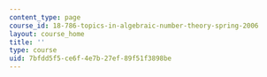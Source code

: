 ```yaml
---
content_type: page
course_id: 18-786-topics-in-algebraic-number-theory-spring-2006
layout: course_home
title: ''
type: course
uid: 7bfdd5f5-ce6f-4e7b-27ef-89f51f3898be
---
```

